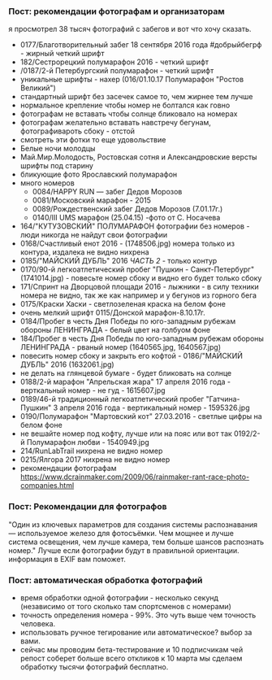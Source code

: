 ### Пост: рекомендации фотографам и организаторам

я просмотрел 38 тысяч фотографий с забегов и вот что хочу сказать.
- 0177/Благотворительный забег  18 сентября 2016 года  #добрыйбегрф - жирный четкий шрифт
- 182/Сестрорецкий полумарафон 2016 - четкий шрифт
- /0187/2-й Петербургский полумарафон - четкий шрифт
- уникальные шрифты - нахер (016/01.10.17 Полумарафон "Ростов Великий")
- стандартный шрифт без засечек самое то, чем жирнее тем лучше
- нормальное крепление чтобы номер не болтался как говно
- фотографам не вставать чтобы солнце бликовало на номерах
- фотографам желательно вставать навстречу бегунам, фотографивароть сбоку - отстой
- смотреть эти фотки то еще удовольствие
- Белые ночи молодцы
- Май.Мир.Молодость, Ростовская сотня и Александровские версты шрифты под старину
- бликующие фото Ярославский полумарафон
- много номеров
  - 0084/HAPPY RUN — забег Дедов Морозов
  - 0081/Московский марафон - 2015
  - 0089/Рождественский забег Дедов Морозов (7.01.17г.)
  - 0140/III UMS марафон (25.04.15) -фото от С. Носачева
- 164/"КУТУЗОВСКИЙ" ПОЛУМАРАФОН фотографии без номеров - люди никогда не найдут свои фотографии
- 0168/Счастливый енот 2016 - (1748506.jpg) номера только из контура, издалека не видно нихрена
- 0185/"МАЙСКИЙ ДУБЛЬ" 2016 _ЧАСТЬ 2_ - только контур 
- 0170/90-й легкоатлетический пробег "Пушкин - Санкт-Петербург" (1741014.jpg) - повесьте номер сбоку и видно его будет только сбоку
- 171/Спринт на Дворцовой площади 2016 - лыжники - в силу техники номера не видно, так же как например и у бегунов из горного бега
- 0175/Краски Хаски - светлозеленая краска на белом фоне
- очень мелкий шрифт 0115/Донской марафон-8.10.17г.
- 0184/Пробег в честь Дня Победы по юго-западным рубежам обороны ЛЕНИНГРАДА - белый цвет на голбуом фоне 
- 184/Пробег в честь Дня Победы по юго-западным рубежам обороны ЛЕНИНГРАДА - рваный номер (1640565.jpg, 1640567.jpg)
- повесить номер сбоку и закрыть его кофтой - 0186/"МАЙСКИЙ ДУБЛЬ" 2016 (1632061.jpg)
- не делать на глянцевой бумаге - будет бликовать на солнце
- 0188/2-й марафон "Апрельская жара" 17 апреля 2016 года - верткальный номер - не гуд - 1615607.jpg
- 0189/46-й традиционный легкоатлетический пробег "Гатчина- Пушкин" 3 апреля 2016 года - вертикальный номер - 1595326.jpg
- 0190/Полумарафон "Мартовский кот" 27.03.2016 - светлые цифры на белом фоне
- не вешайте номер под кофту, лучше или на пояс или вот так 0192/2-й Полумарафон любви - 1540949.jpg
- 214/RunLabTrail нихрена не видно номер
- 0215/Ялгора 2017 нихрена не видно номер
- рекомендации фотографам https://www.dcrainmaker.com/2009/06/rainmaker-rant-race-photo-companies.html


### Пост: Рекомендации для фотографов

"Один из ключевых параметров для создания системы распознавания — используемое
железо для фотосъёмки. Чем мощнее и лучше система освещения, чем лучше камера,
тем больше шансов распознать номер." Лучше если фотографии будут в правильной
ориентации. информация в EXIF вам поможет.


### Пост: автоматическая обработка фотографий

- время обработки одной фотографии - несколько секунд (независимо от того
сколько там спортсменов с номерами)
- точность определения номера - 99%. Это чуть выше чем точность человека.
- использовать ручное тегирование или автоматическое? выбор за вами.
- сейчас мы проводим бета-тестирование и 10 подписчикам чей репост соберет
больше всего откликов к 10 марта мы сделаем обработку тысячи фотографий
бесплатно.
